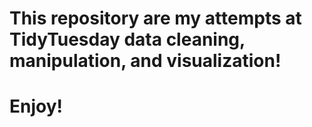 # This repository are my attempts at TidyTuesday data cleaning, manipulation, and visualization! 
# Enjoy!
